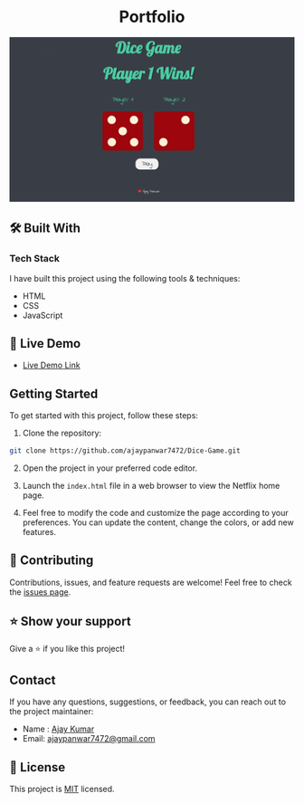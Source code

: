 <h1 align="center">
  <br>
 Portfolio
</h1>


  <img title="Dice Game" src="images/preview.png" alt="Portfolio" width="700" />

## 🛠 Built With 

### Tech Stack 

I have built this project using the following tools & techniques:

- HTML
- CSS
- JavaScript

## 🚀 Live Demo 

- [Live Demo Link](https://github.com/ajaypanwar7472/Dice-Game.git)

## Getting Started

To get started with this project, follow these steps:

1. Clone the repository:

```bash
git clone https://github.com/ajaypanwar7472/Dice-Game.git
```

2. Open the project in your preferred code editor.

3. Launch the `index.html` file in a web browser to view the Netflix home page.

4. Feel free to modify the code and customize the page according to your preferences. You can update the content, change the colors, or add new features.

## 🤝 Contributing 

Contributions, issues, and feature requests are welcome! Feel free to check the [issues page](/issues).

## ⭐️ Show your support 

Give a ⭐️ if you like this project!

## Contact

If you have any questions, suggestions, or feedback, you can reach out to the project maintainer:

- Name : [Ajay Kumar](https://www.linkedin.com/in/ajay-panwar-8077b925a/)
- Email: [ajaypanwar7472@gmail.com](mailto:ajaypanwar7472@gmail.com)


## 📝 License 
This project is [MIT](./LICENSE) licensed.
